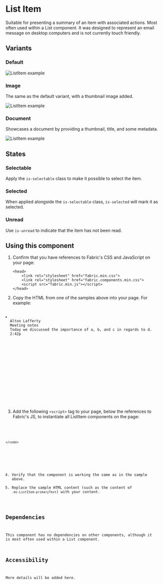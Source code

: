 # List Item
Suitable for presenting a summary of an item with associated actions. Most often used within a List component. It was designed to represent an email message on desktop computers and is not currently touch friendly.

## Variants

### Default


![ListItem example](https://raw.githubusercontent.com/OfficeDev/office-ui-fabric-js/master/ghdocs/component_images/ListItem-default.png)


### Image
The same as the default variant, with a thumbnail image added.



![ListItem example](https://raw.githubusercontent.com/OfficeDev/office-ui-fabric-js/master/ghdocs/component_images/ListItem-image.png)


### Document
Showcases a document by providing a thumbnail, title, and some metadata.


![ListItem example](https://raw.githubusercontent.com/OfficeDev/office-ui-fabric-js/master/ghdocs/component_images/ListItem-document.png)


## States

### Selectable
Apply the `is-selectable` class to make it possible to select the item.


### Selected
When applied alongside the `is-selectable` class, `is-selected` will mark it as selected.


### Unread
Use `is-unread` to indicate that the item has not been read.


## Using this component
1. Confirm that you have references to Fabric's CSS and JavaScript on your page:
    ```
    <head>
        <link rel="stylesheet" href="fabric.min.css">
        <link rel="stylesheet" href="fabric.components.min.css">
        <script src="fabric.min.js"></script>
    </head>
    ```
2. Copy the HTML from one of the samples above into your page. For example:

<pre>
    <code>
<li class="ms-ListItem" tabindex="0">  
  <span class="ms-ListItem-primaryText">Alton Lafferty</span>
  <span class="ms-ListItem-secondaryText">Meeting notes</span>
  <span class="ms-ListItem-tertiaryText">Today we discussed the importance of a, b, and c in regards to d.</span>
  <span class="ms-ListItem-metaText">2:42p</span>  
  <div class="ms-ListItem-selectionTarget"></div>
  <div class="ms-ListItem-actions">    
    <div class="ms-ListItem-action"><i class="ms-Icon ms-Icon--Mail"></i></div>
    <div class="ms-ListItem-action"><i class="ms-Icon ms-Icon--Delete"></i></div>
    <div class="ms-ListItem-action"><i class="ms-Icon ms-Icon--Flag"></i></div>
    <div class="ms-ListItem-action"><i class="ms-Icon ms-Icon--Pinned"></i></div>
  </div>
</li>
    </code>
</pre>

3. Add the following `<script>` tag to your page, below the references to Fabric's JS, to instantiate all ListItem components on the page:

<pre>
    <code>
 <script type="text/javascript">
    var ListItemElements = document.querySelectorAll(".ms-ListItem");
    for(var i = 0; i < ListItemElements.length; i++) {
        new fabric['ListItem'](ListItemElements[i]);
    }
</script>
    </code>
</pre>

4. Verify that the component is working the same as in the sample above.
5. Replace the sample HTML content (such as the content of `.ms-ListItem-primaryText`) with your content.

## Dependencies
This component has no dependencies on other components, although it is most often used within a List component.

## Accessibility
More details will be added here.

